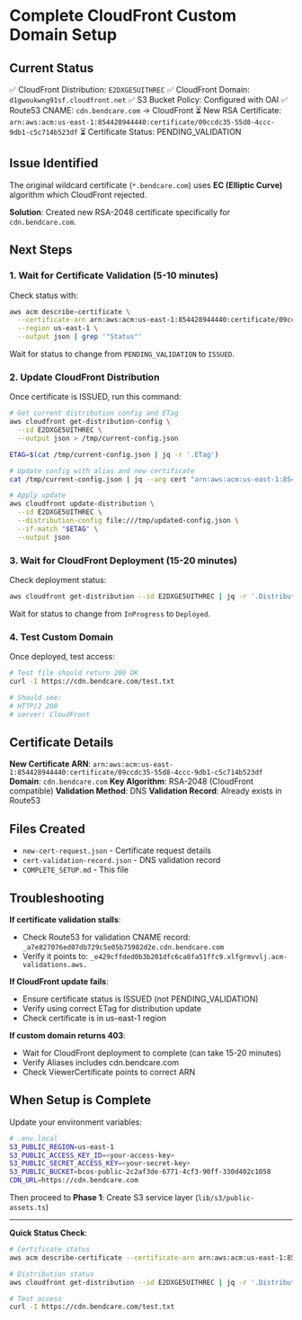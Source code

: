 # Complete CloudFront Custom Domain Setup

## Current Status

✅ CloudFront Distribution: `E2DXGE5UITHREC`
✅ CloudFront Domain: `d1gwoukwng91sf.cloudfront.net`
✅ S3 Bucket Policy: Configured with OAI
✅ Route53 CNAME: `cdn.bendcare.com` → CloudFront
⏳ New RSA Certificate: `arn:aws:acm:us-east-1:854428944440:certificate/09ccdc35-55d8-4ccc-9db1-c5c714b523df`
⏳ Certificate Status: PENDING_VALIDATION

## Issue Identified

The original wildcard certificate (`*.bendcare.com`) uses **EC (Elliptic Curve)** algorithm which CloudFront rejected.

**Solution**: Created new RSA-2048 certificate specifically for `cdn.bendcare.com`.

## Next Steps

### 1. Wait for Certificate Validation (5-10 minutes)

Check status with:
```bash
aws acm describe-certificate \
  --certificate-arn arn:aws:acm:us-east-1:854428944440:certificate/09ccdc35-55d8-4ccc-9db1-c5c714b523df \
  --region us-east-1 \
  --output json | grep '"Status"'
```

Wait for status to change from `PENDING_VALIDATION` to `ISSUED`.

### 2. Update CloudFront Distribution

Once certificate is ISSUED, run this command:

```bash
# Get current distribution config and ETag
aws cloudfront get-distribution-config \
  --id E2DXGE5UITHREC \
  --output json > /tmp/current-config.json

ETAG=$(cat /tmp/current-config.json | jq -r '.ETag')

# Update config with alias and new certificate
cat /tmp/current-config.json | jq --arg cert "arn:aws:acm:us-east-1:854428944440:certificate/09ccdc35-55d8-4ccc-9db1-c5c714b523df" '.DistributionConfig | .Aliases = {"Quantity": 1, "Items": ["cdn.bendcare.com"]} | .ViewerCertificate = {"CloudFrontDefaultCertificate": false, "ACMCertificateArn": $cert, "SSLSupportMethod": "sni-only", "MinimumProtocolVersion": "TLSv1.2_2021", "Certificate": $cert, "CertificateSource": "acm"}' > /tmp/updated-config.json

# Apply update
aws cloudfront update-distribution \
  --id E2DXGE5UITHREC \
  --distribution-config file:///tmp/updated-config.json \
  --if-match "$ETAG" \
  --output json
```

### 3. Wait for CloudFront Deployment (15-20 minutes)

Check deployment status:
```bash
aws cloudfront get-distribution --id E2DXGE5UITHREC | jq -r '.Distribution.Status'
```

Wait for status to change from `InProgress` to `Deployed`.

### 4. Test Custom Domain

Once deployed, test access:
```bash
# Test file should return 200 OK
curl -I https://cdn.bendcare.com/test.txt

# Should see:
# HTTP/2 200
# server: CloudFront
```

## Certificate Details

**New Certificate ARN**: `arn:aws:acm:us-east-1:854428944440:certificate/09ccdc35-55d8-4ccc-9db1-c5c714b523df`
**Domain**: `cdn.bendcare.com`
**Key Algorithm**: RSA-2048 (CloudFront compatible)
**Validation Method**: DNS
**Validation Record**: Already exists in Route53

## Files Created

- `new-cert-request.json` - Certificate request details
- `cert-validation-record.json` - DNS validation record
- `COMPLETE_SETUP.md` - This file

## Troubleshooting

**If certificate validation stalls**:
- Check Route53 for validation CNAME record: `_a7e827076ed07db729c5e05b75982d2e.cdn.bendcare.com`
- Verify it points to: `_e429cffded0b3b201dfc6ca0fa51ffc9.xlfgrmvvlj.acm-validations.aws.`

**If CloudFront update fails**:
- Ensure certificate status is ISSUED (not PENDING_VALIDATION)
- Verify using correct ETag for distribution update
- Check certificate is in us-east-1 region

**If custom domain returns 403**:
- Wait for CloudFront deployment to complete (can take 15-20 minutes)
- Verify Aliases includes cdn.bendcare.com
- Check ViewerCertificate points to correct ARN

## When Setup is Complete

Update your environment variables:

```bash
# .env.local
S3_PUBLIC_REGION=us-east-1
S3_PUBLIC_ACCESS_KEY_ID=<your-access-key>
S3_PUBLIC_SECRET_ACCESS_KEY=<your-secret-key>
S3_PUBLIC_BUCKET=bcos-public-2c2af3de-6771-4cf3-90ff-330d402c1058
CDN_URL=https://cdn.bendcare.com
```

Then proceed to **Phase 1**: Create S3 service layer (`lib/s3/public-assets.ts`)

---

**Quick Status Check**:
```bash
# Certificate status
aws acm describe-certificate --certificate-arn arn:aws:acm:us-east-1:854428944440:certificate/09ccdc35-55d8-4ccc-9db1-c5c714b523df --region us-east-1 --output json | grep '"Status"' | head -1

# Distribution status
aws cloudfront get-distribution --id E2DXGE5UITHREC | jq -r '.Distribution.Status'

# Test access
curl -I https://cdn.bendcare.com/test.txt
```
